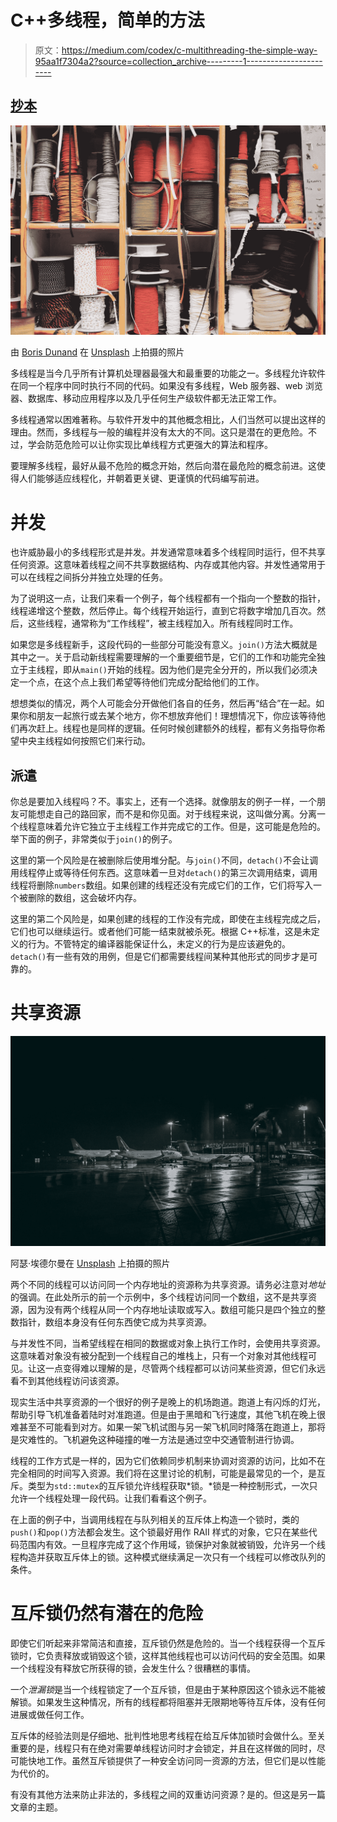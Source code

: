 # C++多线程，简单的方法

> 原文：<https://medium.com/codex/c-multithreading-the-simple-way-95aa1f7304a2?source=collection_archive---------1----------------------->

## [抄本](http://medium.com/codex)

![](img/51c2aa4e0c92a56b0f2da2d364f7e22c.png)

由 [Boris Dunand](https://unsplash.com/@borisdunand?utm_source=medium&utm_medium=referral) 在 [Unsplash](https://unsplash.com?utm_source=medium&utm_medium=referral) 上拍摄的照片

多线程是当今几乎所有计算机处理器最强大和最重要的功能之一。多线程允许软件在同一个程序中同时执行不同的代码。如果没有多线程，Web 服务器、web 浏览器、数据库、移动应用程序以及几乎任何生产级软件都无法正常工作。

多线程通常以困难著称。与软件开发中的其他概念相比，人们当然可以提出这样的理由。然而，多线程与一般的编程并没有太大的不同。这只是潜在的更危险。不过，学会防范危险可以让你实现比单线程方式更强大的算法和程序。

要理解多线程，最好从最不危险的概念开始，然后向潜在最危险的概念前进。这使得人们能够适应线程化，并朝着更关键、更谨慎的代码编写前进。

# 并发

也许威胁最小的多线程形式是并发。并发通常意味着多个线程同时运行，但不共享任何资源。这意味着线程之间不共享数据结构、内存或其他内容。并发性通常用于可以在线程之间拆分并独立处理的任务。

为了说明这一点，让我们来看一个例子，每个线程都有一个指向一个整数的指针，线程递增这个整数，然后停止。每个线程开始运行，直到它将数字增加几百次。然后，这些线程，通常称为“工作线程”，被主线程加入。所有线程同时工作。

如果您是多线程新手，这段代码的一些部分可能没有意义。`join()`方法大概就是其中之一。关于启动新线程需要理解的一个重要细节是，它们的工作和功能完全独立于主线程，即从`main()`开始的线程。因为他们是完全分开的，所以我们必须决定一个点，在这个点上我们希望等待他们完成分配给他们的工作。

想想类似的情况，两个人可能会分开做他们各自的任务，然后再“结合”在一起。如果你和朋友一起旅行或去某个地方，你不想放弃他们！理想情况下，你应该等待他们再次赶上。线程也是同样的逻辑。任何时候创建额外的线程，都有义务指导你希望中央主线程如何按照它们来行动。

## 派遣

你总是要加入线程吗？不。事实上，还有一个选择。就像朋友的例子一样，一个朋友可能想走自己的路回家，而不是和你见面。对于线程来说，这叫做分离。分离一个线程意味着允许它独立于主线程工作并完成它的工作。但是，这可能是危险的。举下面的例子，非常类似于`join()`的例子。

这里的第一个风险是在被删除后使用堆分配。与`join()`不同，`detach()`不会让调用线程停止或等待任何东西。这意味着一旦对`detach()`的第三次调用结束，调用线程将删除`numbers`数组。如果创建的线程还没有完成它们的工作，它们将写入一个被删除的数组，这会破坏内存。

这里的第二个风险是，如果创建的线程的工作没有完成，即使在主线程完成之后，它们也可以继续运行。或者他们可能一结束就被杀死。根据 C++标准，这是未定义的行为。不管特定的编译器能保证什么，未定义的行为是应该避免的。`detach()`有一些有效的用例，但是它们都需要线程间某种其他形式的同步才是可靠的。

# 共享资源

![](img/865b9431210c673364fcaa43eea0887a.png)

阿瑟·埃德尔曼在 [Unsplash](https://unsplash.com?utm_source=medium&utm_medium=referral) 上拍摄的照片

两个不同的线程可以访问同一个内存地址的资源称为共享资源。请务必注意对*地址*的强调。在此处所示的前一个示例中，多个线程访问同一个数组，这不是共享资源，因为没有两个线程从同一个内存地址读取或写入。数组可能只是四个独立的整数指针，数组本身没有任何东西使它成为共享资源。

与并发性不同，当希望线程在相同的数据或对象上执行工作时，会使用共享资源。这意味着对象没有被分配到一个线程自己的堆栈上，只有一个对象对其他线程可见。让这一点变得难以理解的是，尽管两个线程都可以访问某些资源，但它们永远看不到其他线程访问该资源。

现实生活中共享资源的一个很好的例子是晚上的机场跑道。跑道上有闪烁的灯光，帮助引导飞机准备着陆时对准跑道。但是由于黑暗和飞行速度，其他飞机在晚上很难甚至不可能看到对方。如果一架飞机试图与另一架飞机同时降落在跑道上，那将是灾难性的。飞机避免这种碰撞的唯一方法是通过空中交通管制进行协调。

线程的工作方式是一样的，因为它们依赖同步机制来协调对资源的访问，比如不在完全相同的时间写入资源。我们将在这里讨论的机制，可能是最常见的一个，是互斥。类型为`std::mutex`的互斥锁允许线程获取*锁。*锁是一种控制形式，一次只允许一个线程处理一段代码。让我们看看这个例子。

在上面的例子中，当调用线程在与队列相关的互斥体上构造一个锁时，类的`push()`和`pop()`方法都会发生。这个锁最好用作 RAII 样式的对象，它只在某些代码范围内有效。一旦程序完成了这个作用域，锁保护对象就被销毁，允许另一个线程构造并获取互斥体上的锁。这种模式继续满足一次只有一个线程可以修改队列的条件。

# 互斥锁仍然有潜在的危险

即使它们听起来非常简洁和直接，互斥锁仍然是危险的。当一个线程获得一个互斥锁时，它负责释放或销毁这个锁，这样其他线程也可以访问代码的安全范围。如果一个线程没有释放它所获得的锁，会发生什么？很糟糕的事情。

一个*泄漏锁*是当一个线程锁定了一个互斥锁，但是由于某种原因这个锁永远不能被解锁。如果发生这种情况，所有的线程都将阻塞并无限期地等待互斥体，没有任何进展或做任何工作。

互斥体的经验法则是仔细地、批判性地思考线程在给互斥体加锁时会做什么。至关重要的是，线程只有在绝对需要单线程访问时才会锁定，并且在这样做的同时，尽可能快地工作。虽然互斥锁提供了一种安全访问同一资源的方法，但它们是以性能为代价的。

有没有其他方法来防止非法的，多线程之间的双重访问资源？是的。但这是另一篇文章的主题。